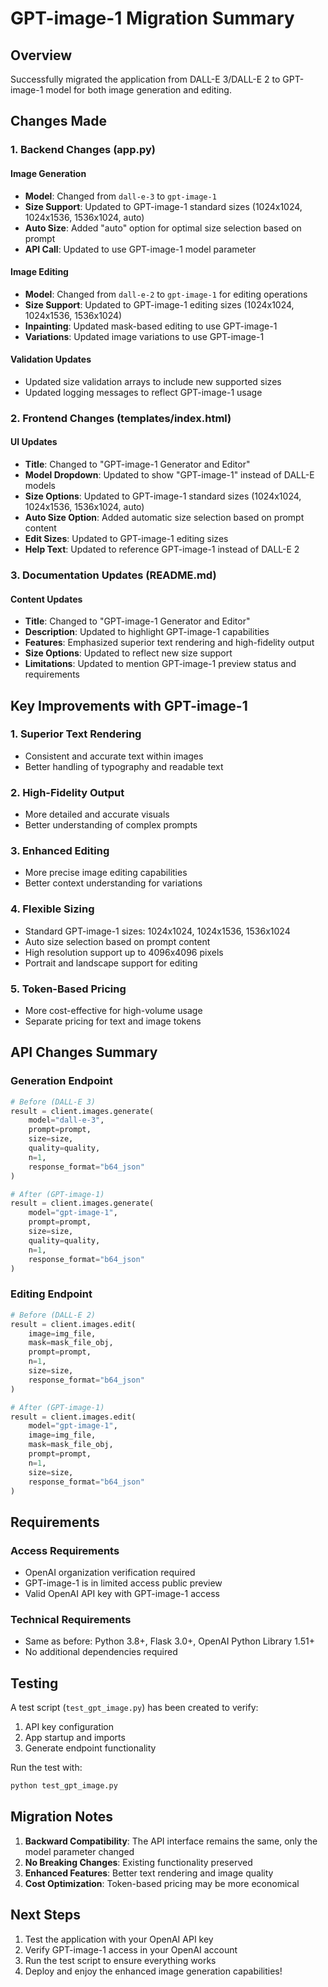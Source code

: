 # GPT-image-1 Migration Summary

## Overview
Successfully migrated the application from DALL-E 3/DALL-E 2 to GPT-image-1 model for both image generation and editing.

## Changes Made

### 1. Backend Changes (app.py)

#### Image Generation
- **Model**: Changed from `dall-e-3` to `gpt-image-1`
- **Size Support**: Updated to GPT-image-1 standard sizes (1024x1024, 1024x1536, 1536x1024, auto)
- **Auto Size**: Added "auto" option for optimal size selection based on prompt
- **API Call**: Updated to use GPT-image-1 model parameter

#### Image Editing
- **Model**: Changed from `dall-e-2` to `gpt-image-1` for editing operations
- **Size Support**: Updated to GPT-image-1 editing sizes (1024x1024, 1024x1536, 1536x1024)
- **Inpainting**: Updated mask-based editing to use GPT-image-1
- **Variations**: Updated image variations to use GPT-image-1

#### Validation Updates
- Updated size validation arrays to include new supported sizes
- Updated logging messages to reflect GPT-image-1 usage

### 2. Frontend Changes (templates/index.html)

#### UI Updates
- **Title**: Changed to "GPT-image-1 Generator and Editor"
- **Model Dropdown**: Updated to show "GPT-image-1" instead of DALL-E models
- **Size Options**: Updated to GPT-image-1 standard sizes (1024x1024, 1024x1536, 1536x1024, auto)
- **Auto Size Option**: Added automatic size selection based on prompt content
- **Edit Sizes**: Updated to GPT-image-1 editing sizes
- **Help Text**: Updated to reference GPT-image-1 instead of DALL-E 2

### 3. Documentation Updates (README.md)

#### Content Updates
- **Title**: Changed to "GPT-image-1 Generator and Editor"
- **Description**: Updated to highlight GPT-image-1 capabilities
- **Features**: Emphasized superior text rendering and high-fidelity output
- **Size Options**: Updated to reflect new size support
- **Limitations**: Updated to mention GPT-image-1 preview status and requirements

## Key Improvements with GPT-image-1

### 1. **Superior Text Rendering**
- Consistent and accurate text within images
- Better handling of typography and readable text

### 2. **High-Fidelity Output**
- More detailed and accurate visuals
- Better understanding of complex prompts

### 3. **Enhanced Editing**
- More precise image editing capabilities
- Better context understanding for variations

### 4. **Flexible Sizing**
- Standard GPT-image-1 sizes: 1024x1024, 1024x1536, 1536x1024
- Auto size selection based on prompt content
- High resolution support up to 4096x4096 pixels
- Portrait and landscape support for editing

### 5. **Token-Based Pricing**
- More cost-effective for high-volume usage
- Separate pricing for text and image tokens

## API Changes Summary

### Generation Endpoint
```python
# Before (DALL-E 3)
result = client.images.generate(
    model="dall-e-3",
    prompt=prompt,
    size=size,
    quality=quality,
    n=1,
    response_format="b64_json"
)

# After (GPT-image-1)
result = client.images.generate(
    model="gpt-image-1",
    prompt=prompt,
    size=size,
    quality=quality,
    n=1,
    response_format="b64_json"
)
```

### Editing Endpoint
```python
# Before (DALL-E 2)
result = client.images.edit(
    image=img_file,
    mask=mask_file_obj,
    prompt=prompt,
    n=1,
    size=size,
    response_format="b64_json"
)

# After (GPT-image-1)
result = client.images.edit(
    model="gpt-image-1",
    image=img_file,
    mask=mask_file_obj,
    prompt=prompt,
    n=1,
    size=size,
    response_format="b64_json"
)
```

## Requirements

### Access Requirements
- OpenAI organization verification required
- GPT-image-1 is in limited access public preview
- Valid OpenAI API key with GPT-image-1 access

### Technical Requirements
- Same as before: Python 3.8+, Flask 3.0+, OpenAI Python Library 1.51+
- No additional dependencies required

## Testing

A test script (`test_gpt_image.py`) has been created to verify:
1. API key configuration
2. App startup and imports
3. Generate endpoint functionality

Run the test with:
```bash
python test_gpt_image.py
```

## Migration Notes

1. **Backward Compatibility**: The API interface remains the same, only the model parameter changed
2. **No Breaking Changes**: Existing functionality preserved
3. **Enhanced Features**: Better text rendering and image quality
4. **Cost Optimization**: Token-based pricing may be more economical

## Next Steps

1. Test the application with your OpenAI API key
2. Verify GPT-image-1 access in your OpenAI account
3. Run the test script to ensure everything works
4. Deploy and enjoy the enhanced image generation capabilities!
